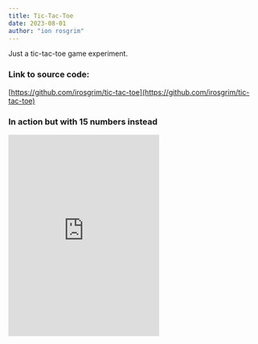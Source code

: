 ```yaml
---
title: Tic-Tac-Toe
date: 2023-08-01
author: "ion rosgrim"
---
```


Just a tic-tac-toe game experiment.


### Link to source code:

[https://github.com/irosgrim/tic-tac-toe](https://github.com/irosgrim/tic-tac-toe)

### In action but with 15 numbers instead

<iframe src="https://irosgrim.dev/tic-tac-toe/" frameborder="0" style="width: 300px; height: 400px"></iframe>
